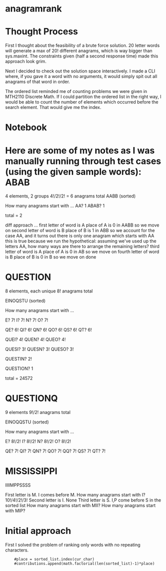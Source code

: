 # anagramrank

Thought Process
=====


First I thought about the feasibility of a brute force solution. 20 letter words will generate a max of 20! different anagrams, which is way bigger than sys.maxint. The constraints given (half a second response time) made this approach look grim.

Next I decided to check out the solution space interactively. I made a CLI where, if you gave it a word with no arguments, it would simply spit out all anagrams of that word in order.

The ordered list reminded me of counting problems we were given in MTH2110 Discrete Math. If I could partition the ordered list in the right way, I would be able to count the number of elements which occurred before the search element. That would give me the index.

Notebook
=====

Here are some of my notes as I was manually running through test cases (using the given sample words):
ABAB
=====
4 elements, 2 groups
4!/2!/2! = 6 anagrams total
AABB (sorted)

How many anagrams start with ...
AA? 1
ABAB? 1

total = 2

diff approach ...
first letter of word is A
	place of A is 0 in AABB
		so we move on
second letter of word is B
	place of B is 1 in ABB
		so we account for the case AA, and it turns out there is only one anagram which starts with AA
		this is true because we run the hypothetical:
			assuming we've used up the letters AA, how many ways are there to arrange the remaining letters?
third letter of word is A
	place of A is 0 in AB
		so we move on
fourth letter of word is B
	place of B is 0 in B
		so we move on
done


QUESTION
=====
8 elements, each unique
8! anagrams total

EINOQSTU (sorted)

How many anagrams start with ...

E? 7!
I? 7!
N? 7!
O? 7!

QE? 6!
QI? 6!
QN? 6!
QO? 6!
QS? 6!
QT? 6!

QUEI? 4!
QUEN? 4!
QUEO? 4!

QUESI? 3!
QUESN? 3!
QUESO? 3!

QUESTIN? 2!

QUESTION? 1

total = 24572



QUESTIONQ
=====
9 elements
9!/2! anagrams total

EINOQQSTU (sorted)

How many anagrams start with ...

E? 8!/2!
I? 8!/2!
N? 8!/2!
O? 8!/2!

QE? 7!
QI? 7!
QN? 7!
QO? 7!
QQ? 7!
QS? 7!
QT? 7!


MISSISSIPPI
=====
IIIIMPPSSSS

First letter is M. I comes before M.
	How many anagrams start with I? 10!/4!/2!/3!
Second letter is I. None
Third letter is S. I,P come before S in the sorted list
	How many anagrams start with MII? 
	How many anagrams start with MIP?

Initial approach
=====

First I solved the problem of ranking only words with no repeating characters.

		#place = sorted_list.index(cur_char)
		#contributions.append(math.factorial(len(sorted_list)-1)*place)